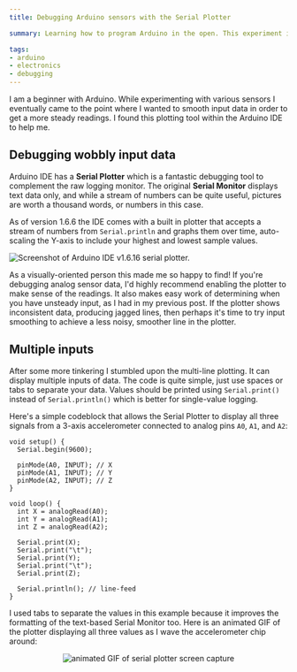 ```yaml
---
title: Debugging Arduino sensors with the Serial Plotter

summary: Learning how to program Arduino in the open. This experiment involved a light sensor and Arduino IDE's Serial Plotter.

tags:
- arduino
- electronics
- debugging
---
```


I am a beginner with Arduino. While experimenting with various sensors I eventually came to the point where I wanted to smooth input data in order to get a more steady readings. I found this plotting tool within the Arduino IDE to help me.

## Debugging wobbly input data

Arduino IDE has a **Serial Plotter** which is a fantastic debugging tool to complement the raw logging monitor. The original **Serial Monitor** displays text data only, and while a stream of numbers can be quite useful, pictures are worth a thousand words, or numbers in this case.

As of version 1.6.6 the IDE comes with a built in plotter that accepts a stream of numbers from `Serial.println` and graphs them over time, auto-scaling the Y-axis to include your highest and lowest sample values.

<img src="{{ site.img-host }}/img/blog/arduino-serial-plotter.gif" alt="Screenshot of Arduino IDE v1.6.16 serial plotter."/>

As a visually-oriented person this made me so happy to find! If you're debugging analog sensor data, I'd highly recommend enabling the plotter to make sense of the readings. It also makes easy work of determining when you have unsteady input, as I had in my previous post. If the plotter shows inconsistent data, producing jagged lines, then perhaps it's time to try input smoothing to achieve a less noisy, smoother line in the plotter.

## Multiple inputs

After some more tinkering I stumbled upon the multi-line plotting. It can display multiple inputs of data. The code is quite simple, just use spaces or tabs to separate your data. Values should be printed using `Serial.print()` instead of `Serial.println()` which is better for single-value logging.

Here's a simple codeblock that allows the Serial Plotter to display all three signals from a 3-axis accelerometer connected to analog pins `A0`, `A1`, and `A2`:

```clike
void setup() {
  Serial.begin(9600);

  pinMode(A0, INPUT); // X
  pinMode(A1, INPUT); // Y
  pinMode(A2, INPUT); // Z
}

void loop() {
  int X = analogRead(A0);
  int Y = analogRead(A1);
  int Z = analogRead(A2);

  Serial.print(X);
  Serial.print("\t");
  Serial.print(Y);
  Serial.print("\t");
  Serial.print(Z);

  Serial.println(); // line-feed
}
```

I used tabs to separate the values in this example because it improves the formatting of the text-based Serial Monitor too. Here is an animated GIF of the plotter displaying all three values as I wave the accelerometer chip around:

<center><img src="{{ site.img-host }}/img/blog/arduino-plotter-three-inputs.gif" alt="animated GIF of serial plotter screen capture"></center>
